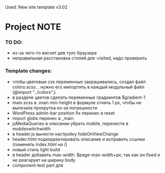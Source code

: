 Used: New site template v3.02

# Project NOTE

### TO DO:
- из-за чего-то виснет дев тулс браузера
- неправильная расстановка стилей для :visited, надо проверить


### Template changes:
- чтобы цветовые css переменные закрашивались, создал файл colors.scss... нужно его импортить в каждый модульный файл (@import "../colors";)
- в разделе цветов сделать переменные градиентов $gradient-1
- main.scss в .main min-height в формуле отнять 1 рх, чтобы не вылезала прокрутка из-за погрешности
- WordPress admin-bar position fix перенес в reset
- import globs перенес в _main
- jsMediaQueries в описании убрать mobile, перенести в mobileswitchwidth
- в header.js вынести настройку hideOnViewChangе
- header.html подкорректировать описание и исправить ссылки (поменять index.html на /)
- новый стиль light build
- в header добавить max-width: $page-max-width+px; так как он fixed и не реагирует на ширину body
- component-test part для 